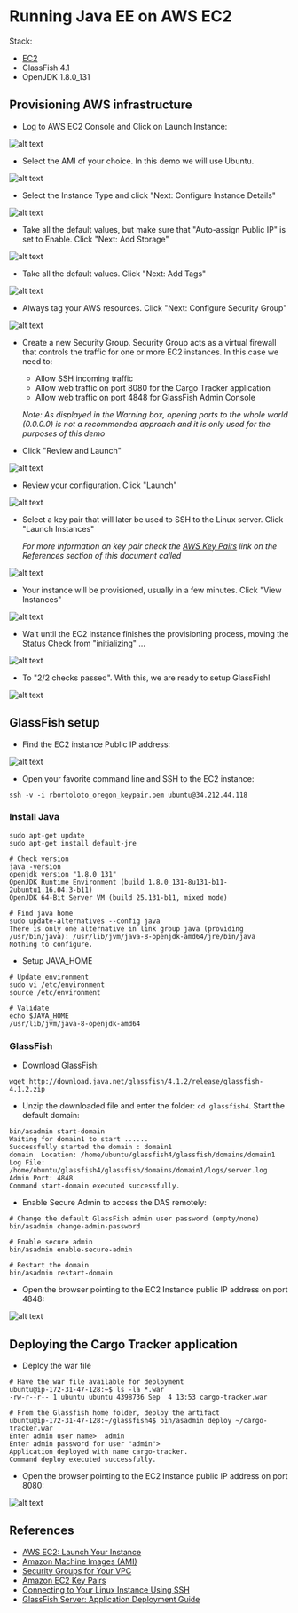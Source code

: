 # Running Java EE on AWS EC2

Stack:

* [EC2](http://docs.aws.amazon.com/AWSEC2/latest/UserGuide/concepts.html)
* GlassFish 4.1
* OpenJDK 1.8.0_131

## Provisioning AWS infrastructure

* Log to AWS EC2 Console and Click on Launch Instance:

![alt text](img/ec2-console.png)

* Select the AMI of your choice. In this demo we will use Ubuntu.

![alt text](img/ec2-select-ami.png)

* Select the Instance Type and click "Next: Configure Instance Details"

![alt text](img/ec2-select-instance-type.png)

* Take all the default values, but make sure that "Auto-assign Public IP" is set
to Enable. Click "Next: Add Storage"

![alt text](img/ec2-configure-instance-details.png)

* Take all the default values. Click "Next: Add Tags"

![alt text](img/ec2-add-storage.png)

* Always tag your AWS resources. Click "Next: Configure Security Group"

![alt text](img/ec2-add-tags.png)

* Create a new Security Group. Security Group acts as a virtual firewall that
controls the traffic for one or more EC2 instances. In this case we need to:
  * Allow SSH incoming traffic
  * Allow web traffic on port 8080 for the Cargo Tracker application
  * Allow web traffic on port 4848 for GlassFish Admin Console

  *Note: As displayed in the Warning box, opening ports to the whole world (0.0.0.0)
is not a recommended approach and it is only used for the purposes of this demo*

* Click "Review and Launch"

![alt text](img/ec2-configure-security-group.png)

* Review your configuration. Click "Launch"

![alt text](img/ec2-review-and-launch.png)

* Select a key pair that will later be used to SSH to the Linux server. Click
"Launch Instances"

  *For more information on key pair check the [AWS Key Pairs](#ec2-key-pairs)
link on the References section of this document called*

![alt text](img/ec2-select-key-pair.png)

* Your instance will be provisioned, usually in a few minutes. Click "View Instances"

![alt text](img/ec2-launch-status.png)

* Wait until the EC2 instance finishes the provisioning process, moving the Status
Check from "initializing" ...

![alt text](img/ec2-status-check-initializing.png)

* To "2/2 checks passed". With this, we are ready to setup GlassFish!

![alt text](img/ec2-status-check-done.png)

## GlassFish setup

* Find the EC2 instance Public IP address:

![alt text](img/ec2-instance-details.png)

* Open your favorite command line and SSH to the EC2 instance:

```shell
ssh -v -i rbortoloto_oregon_keypair.pem ubuntu@34.212.44.118
```

### Install Java

```shell
sudo apt-get update
sudo apt-get install default-jre

# Check version
java -version
openjdk version "1.8.0_131"
OpenJDK Runtime Environment (build 1.8.0_131-8u131-b11-2ubuntu1.16.04.3-b11)
OpenJDK 64-Bit Server VM (build 25.131-b11, mixed mode)

# Find java home
sudo update-alternatives --config java
There is only one alternative in link group java (providing /usr/bin/java): /usr/lib/jvm/java-8-openjdk-amd64/jre/bin/java
Nothing to configure.
```

* Setup JAVA_HOME

```shell
# Update environment
sudo vi /etc/environment
source /etc/environment

# Validate
echo $JAVA_HOME
/usr/lib/jvm/java-8-openjdk-amd64
```

### GlassFish

* Download GlassFish:

```shell
wget http://download.java.net/glassfish/4.1.2/release/glassfish-4.1.2.zip
```

* Unzip the downloaded file and enter the folder: `cd glassfish4`. Start the default domain:

```shell
bin/asadmin start-domain
Waiting for domain1 to start ......
Successfully started the domain : domain1
domain  Location: /home/ubuntu/glassfish4/glassfish/domains/domain1
Log File: /home/ubuntu/glassfish4/glassfish/domains/domain1/logs/server.log
Admin Port: 4848
Command start-domain executed successfully.
```

* Enable Secure Admin to access the DAS remotely:

```shell
# Change the default GlassFish admin user password (empty/none)
bin/asadmin change-admin-password

# Enable secure admin
bin/asadmin enable-secure-admin

# Restart the domain
bin/asadmin restart-domain
```

* Open the browser pointing to the EC2 Instance public IP address on port 4848:

![alt text](img/glassfish-admin-page.png)

## Deploying the Cargo Tracker application

* Deploy the war file

```shell
# Have the war file available for deployment
ubuntu@ip-172-31-47-128:~$ ls -la *.war
-rw-r--r-- 1 ubuntu ubuntu 4398736 Sep  4 13:53 cargo-tracker.war

# From the Glassfish home folder, deploy the artifact
ubuntu@ip-172-31-47-128:~/glassfish4$ bin/asadmin deploy ~/cargo-tracker.war
Enter admin user name>  admin
Enter admin password for user "admin">
Application deployed with name cargo-tracker.
Command deploy executed successfully.
```

* Open the browser pointing to the EC2 Instance public IP address on port 8080:

![alt text](img/cargo-tracker-home-page.png)

## References

* [AWS EC2: Launch Your Instance](http://docs.aws.amazon.com/AWSEC2/latest/UserGuide/LaunchingAndUsingInstances.html)
* [Amazon Machine Images (AMI)](http://docs.aws.amazon.com/AWSEC2/latest/UserGuide/AMIs.html)
* [Security Groups for Your VPC](http://docs.aws.amazon.com/AmazonVPC/latest/UserGuide/VPC_SecurityGroups.html)
* <a name="ec2-key-pairs">[Amazon EC2 Key Pairs](http://docs.aws.amazon.com/AWSEC2/latest/UserGuide/ec2-key-pairs.html)</a>
* [Connecting to Your Linux Instance Using SSH](http://docs.aws.amazon.com/AWSEC2/latest/UserGuide/AccessingInstancesLinux.html)
* [GlassFish Server: Application Deployment Guide](https://javaee.github.io/glassfish/doc/4.0/application-deployment-guide.pdf)
